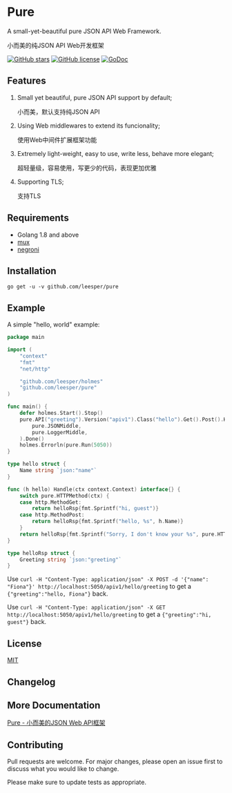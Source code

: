 # Pure

A small-yet-beautiful pure JSON API Web Framework.

小而美的纯JSON API Web开发框架

[![GitHub stars](https://img.shields.io/github/stars/leesper/pure.svg)](https://github.com/leesper/pure/stargazers)
[![GitHub license](https://img.shields.io/github/license/leesper/pure.svg)](https://github.com/leesper/pure)
[![GoDoc](https://godoc.org/github.com/leesper/pure?status.svg)](http://godoc.org/github.com/leesper/pure)

## Features

1. Small yet beautiful, pure JSON API support by default;

    小而美，默认支持纯JSON API

2. Using Web middlewares to extend its funcionality;

    使用Web中间件扩展框架功能

3. Extremely light-weight, easy to use, write less, behave more elegant;

    超轻量级，容易使用，写更少的代码，表现更加优雅

4. Supporting TLS;

    支持TLS

## Requirements

* Golang 1.8 and above
* [mux](https://github.com/gorilla/mux)
* [negroni](https://github.com/urfave/negroni)

## Installation

`go get -u -v github.com/leesper/pure`

## Example

A simple "hello, world" example:

```go
package main

import (
	"context"
	"fmt"
	"net/http"

	"github.com/leesper/holmes"
	"github.com/leesper/pure"
)

func main() {
	defer holmes.Start().Stop()
	pure.API("greeting").Version("apiv1").Class("hello").Get().Post().Handle(hello{}).With(
		pure.JSONMiddle,
		pure.LoggerMiddle,
	).Done()
	holmes.Errorln(pure.Run(5050))
}

type hello struct {
	Name string `json:"name"`
}

func (h hello) Handle(ctx context.Context) interface{} {
	switch pure.HTTPMethod(ctx) {
	case http.MethodGet:
		return helloRsp{fmt.Sprintf("hi, guest")}
	case http.MethodPost:
		return helloRsp{fmt.Sprintf("hello, %s", h.Name)}
	}
	return helloRsp{fmt.Sprintf("Sorry, I don't know your %s", pure.HTTPMethod(ctx))}
}

type helloRsp struct {
	Greeting string `json:"greeting"`
}
```

Use `curl -H "Content-Type: application/json" -X POST -d '{"name": "Fiona"}' http://localhost:5050/apiv1/hello/greeting` to get a `{"greeting":"hello, Fiona"}` back. 

Use `curl -H "Content-Type: application/json" -X GET http://localhost:5050/apiv1/hello/greeting` to get a `{"greeting":"hi, guest"}` back.

## License

[MIT](https://choosealicense.com/licenses/mit/)

## Changelog



## More Documentation

[Pure - 小而美的JSON Web API框架](http://www.jianshu.com/p/fe5db94d8f51)

## Contributing

Pull requests are welcome. For major changes, please open an issue first
to discuss what you would like to change.

Please make sure to update tests as appropriate.
